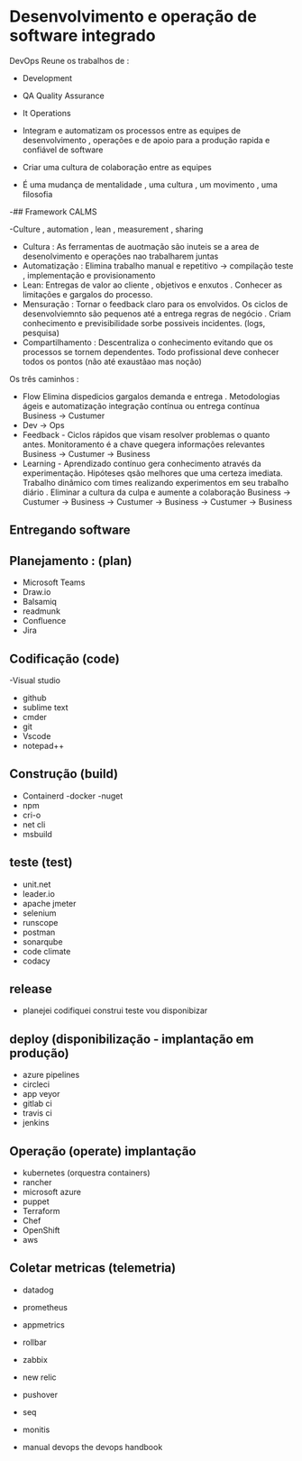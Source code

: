 # Desenvolvimento e operação de software integrado

DevOps 
Reune os trabalhos de : 
- Development 
- QA Quality Assurance 
- It Operations 

- Integram e automatizam os processos entre as equipes de desenvolvimento , operações e de apoio para a produção rapida e confiável de software 
- Criar uma cultura de colaboração entre as equipes 
- É uma mudança de mentalidade , uma cultura , um movimento , uma filosofia 

-## Framework CALMS 

-Culture , automation , lean , measurement , sharing 
- Cultura : As ferramentas de auotmação são inuteis se a area de desenolvimento e operações nao trabalharem juntas 
- Automatização : Elimina trabalho manual e repetitivo -> compilação teste , implementação e provisionamento 
- Lean: Entregas de valor ao cliente , objetivos e enxutos . Conhecer as limitações e gargalos do processo.  
- Mensuração : Tornar o feedback claro para os envolvidos. Os ciclos de desenvolviemnto são pequenos até a entrega regras de negócio . Criam conhecimento e previsibilidade sorbe possiveis incidentes. (logs, pesquisa) 
- Compartilhamento : Descentraliza o conhecimento evitando que os processos se tornem dependentes. Todo profissional deve conhecer todos os pontos (não até exaustãao mas noção)   

Os três caminhos : 
- Flow Elimina dispedicios gargalos demanda e entrega . Metodologias ágeis e automatização integração contínua ou entrega contínua 
Business -> Custumer 
- Dev -> Ops 
- Feedback  - Ciclos rápidos que visam resolver problemas o quanto antes. Monitoramento é a chave quegera informações relevantes 
Business -> Custumer -> Business 
- Learning - Aprendizado contínuo gera conhecimento através da experimentação. Hipóteses qsão melhores que uma certeza imediata. Trabalho dinâmico com times realizando experimentos em seu trabalho diário . Eliminar a cultura da culpa e aumente a colaboração 
Business -> Custumer -> Business -> Custumer -> Business -> Custumer -> Business 

## Entregando software 
## Planejamento : (plan) 
- Microsoft Teams 
- Draw.io 
- Balsamiq
- readmunk 
- Confluence 
- Jira 
## Codificação (code) 
-Visual studio 
- github
- sublime text 
- cmder
- git 
- Vscode 
- notepad++
## Construção (build) 
- Containerd
-docker 
-nuget
- npm 
- cri-o
- net cli 
- msbuild 
## teste (test) 
- unit.net
- leader.io
- apache jmeter
- selenium 
- runscope
- postman
- sonarqube
- code climate 
- codacy
## release 
- planejei codifiquei construi teste vou disponibizar 
## deploy (disponibilização - implantação em produção) 
- azure pipelines
- circleci 
- app veyor 
- gitlab ci 
- travis ci 
- jenkins 
## Operação (operate) implantação 
- kubernetes (orquestra containers) 
- rancher 
- microsoft azure 
- puppet 
- Terraform 
- Chef 
- OpenShift
- aws 

## Coletar metricas (telemetria) 
- datadog 
- prometheus 
- appmetrics 
- rollbar 
- zabbix 
- new relic 
- pushover 
- seq 
- monitis 


-  manual devops the devops handbook 









